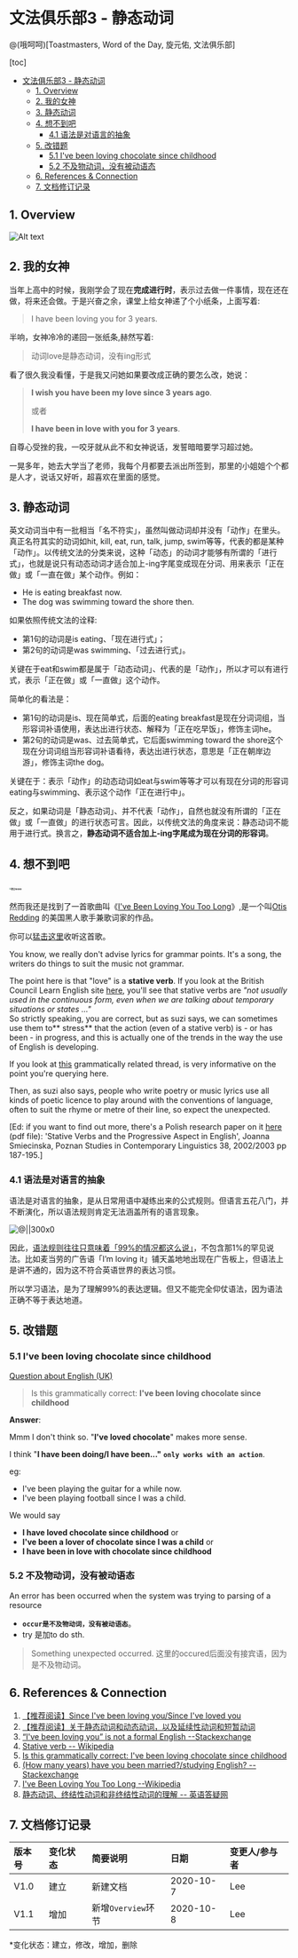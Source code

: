 # 文法俱乐部3 - 静态动词
@(哦呵呵)[Toastmasters, Word of the Day, 旋元佑, 文法俱乐部]

[toc]



* [文法俱乐部3 \- 静态动词](#文法俱乐部3---静态动词)
  * [1\. Overview](#1-overview)
  * [2\. 我的女神](#2-我的女神)
  * [3\. 静态动词](#3-静态动词)
  * [4\. 想不到吧](#4-想不到吧)
    * [4\.1 语法是对语言的抽象](#41-语法是对语言的抽象)
  * [5\. 改错题](#5-改错题)
    * [5\.1  I've been loving chocolate since childhood](#51--ive-been-loving-chocolate-since-childhood)
    * [5\.2 不及物动词，没有被动语态](#52-不及物动词没有被动语态)
  * [6\. References &amp; Connection](#6-references--connection)
  * [7\. 文档修订记录](#7-文档修订记录)



## 1. Overview

![Alt text](./1602117229294.png)


## 2. 我的女神

当年上高中的时候，我刚学会了现在**完成进行时**，表示过去做一件事情，现在还在做，将来还会做。于是兴奋之余，课堂上给女神递了个小纸条，上面写着:
> I have been loving you for 3 years.

半响，女神冷冷的递回一张纸条,赫然写着:
> 动词love是静态动词，没有ing形式

看了很久我没看懂，于是我又问她如果要改成正确的要怎么改，她说：
> **I wish you have been my love since 3 years ago**.
> 
> 或者
> 
> **I have been in love with you for 3 years**.

自尊心受挫的我，一咬牙就从此不和女神说话，发誓暗暗要学习超过她。

一晃多年，她去大学当了老师，我每个月都要去派出所签到，那里的小姐姐个个都是人才，说话又好听，超喜欢在里面的感觉。



## 3. 静态动词

英文动词当中有一批相当「名不符实」，虽然叫做动词却并没有「动作」在里头。真正名符其实的动词如hit, kill, eat, run, talk, jump, swim等等，代表的都是某种「动作」。以传统文法的分类来说，这种「动态」的动词才能够有所谓的「进行式」，也就是说只有动态动词才适合加上-ing字尾变成现在分词、用来表示「正在做」或「一直在做」某个动作。例如：

- He is eating breakfast now.
- The dog was swimming toward the shore then.

如果依照传统文法的诠释:
 - 第1句的动词是is eating、「现在进行式」；
 - 第2句的动词是was swimming、「过去进行式」。

关键在于eat和swim都是属于「动态动词」、代表的是「动作」，所以才可以有进行式，表示「正在做」或「一直做」这个动作。

简单化的看法是：
- 第1句的动词是is、现在简单式，后面的eating breakfast是现在分词词组，当形容词补语使用，表达出进行状态、解释为「正在吃早饭」，修饰主词he。
- 第2句的动词是was、过去简单式，它后面swimming toward the shore这个现在分词词组当形容词补语看待，表达出进行状态，意思是「正在朝岸边游」，修饰主词the dog。

关键在于：表示「动作」的动态动词如eat与swim等等才可以有现在分词的形容词eating与swimming、表示这个动作「正在进行中」。

反之，如果动词是「静态动词」、并不代表「动作」，自然也就没有所谓的「正在做」或「一直做」的进行状态可言。因此，以传统文法的角度来说：静态动词不能用于进行式。换言之，**静态动词不适合加上-ing字尾成为现在分词的形容词**。

## 4. 想不到吧

## <img src="./1602063273528.png" alt="@||100x0" style="zoom: 19%;" />

然而我还是找到了一首歌曲叫《[I've Been Loving You Too Long](https://en.wikipedia.org/wiki/I%27ve_Been_Loving_You_Too_Long)》,是一个叫[Otis Redding](https://en.wikipedia.org/wiki/Otis_Redding "Otis Redding") 的美国黑人歌手兼歌词家的作品。

你可以[猛击这里](https://www.azlyrics.com/lyrics/ledzeppelin/sinceivebeenlovingyou.html)收听这首歌。


You know, we really don't advise lyrics for grammar points. It's a song, the writers do things to suit the music not grammar.

The point here is that "love" is a **stative verb**. If you look at the British Council Learn English site [here](http://learnenglish.britishcouncil.org/en/grammar-reference/stative-verbs), you'll see that stative verbs are *"not usually used in the continuous form, even when we are talking about temporary situations or states ..."*\
So strictly speaking, you are correct, but as suzi says, we can sometimes use them to** stress** that the action (even of a stative verb) is - or has been - in progress, and this is actually one of the trends in the way the use of English is developing.

If you look at [this](http://forum.wordreference.com/showthread.php?t=2771585) grammatically related thread, is very informative on the point you're querying here.

Then, as suzi also says, people who write poetry or music lyrics use all kinds of poetic licence to play around with the conventions of language, often to suit the rhyme or metre of their line, so expect the unexpected.

[Ed: if you want to find out more, there's a Polish research paper on it [here](http://ifa.amu.edu.pl/psicl/files/38/10Smiecinska.pdf) (pdf file): 'Stative Verbs and the Progressive Aspect in English', Joanna Smiecinska, Poznan Studies in Contemporary Linguistics 38, 2002/2003 pp 187-195.]

### 4.1 语法是对语言的抽象

语法是对语言的抽象，是从日常用语中凝练出来的公式规则。但语言五花八门，并不断演化，所以语法规则肯定无法涵盖所有的语言现象。

![@||300x0](./1603365108467.png)

因此，[语法规则往往只意味着「99%的情况都这么说」](https://www.zhihu.com/question/30030877/answer/1449871589)，不包含那1%的罕见说法。比如麦当劳的广告语「I’m loving it」铺天盖地地出现在广告板上，但语法上是讲不通的，因为这不符合英语世界的表达习惯。

所以学习语法，是为了理解99%的表达逻辑。但又不能完全仰仗语法，因为语法正确不等于表达地道。

## 5. 改错题

### 5.1  I've been loving chocolate since childhood

[Question about English (UK)](https://hinative.com/en-US/questions/1665624)
> Is this grammatically correct: **I've been loving chocolate since childhood**

**Answer**:

Mmm I don't think so. "**I've loved chocolate**" makes more sense. 

I think "**I have been doing/I have been..."** **`only works with an action`**.

eg:
-  I've been playing the guitar for a while now.
-  I've been playing football since I was a child.

We would say
- **I have loved chocolate since childhood**
 or 
- **I've been a lover of chocolate since I was a child**
or
- **I have been in love with chocolate since childhood**

### 5.2 不及物动词，没有被动语态

An error has been occurred when the system was trying to parsing of a resource 

- **`occur是不及物动词，没有被动语态`**。
- try 是加to do sth.

> Something unexpected occurred. 这里的occured后面没有接宾语，因为是不及物动词。

## 6. References & Connection
1. [【推荐阅读】Since I've been loving you/Since I've loved you](https://forum.wordreference.com/threads/since-ive-been-loving-you-since-ive-loved-you.2778264/)
2. [【推荐阅读】关于静态动词和动态动词，以及延续性动词和短暂动词](http://ask.yygrammar.com/q-40318.html)
2. [“I've been loving you” is not a formal English --Stackexchange](https://ell.stackexchange.com/questions/132588/ive-been-loving-you-is-not-a-formal-english)
3. [Stative verb -- Wikipedia](https://en.wikipedia.org/wiki/Stative_verb)
4. [Is this grammatically correct: I've been loving chocolate since childhood](https://hinative.com/en-US/questions/1665624)
5. [(How many years) have you been married?/studying English? -- Stackexchange](https://ell.stackexchange.com/questions/14323/how-many-years-have-you-been-married-studying-english?rq=1)
6. [I've Been Loving You Too Long --Wikipedia](https://en.wikipedia.org/wiki/I%27ve_Been_Loving_You_Too_Long)
7. [静态动词、终结性动词和非终结性动词的理解 -- 英语答疑网](http://ask.yygrammar.com/q-33262.html)


## 7. 文档修订记录

| 版本号|     变化状态|   简要说明|  日期	|   变更人/参与者   |
| :-------- | :--------| :------ |:------ |:------ |
| V1.0|   建立| 新建文档 |2020-10-7  | Lee|
| V1.1|   增加|新增`Overview`环节 |2020-10-8  | Lee|

*变化状态：建立，修改，增加，删除